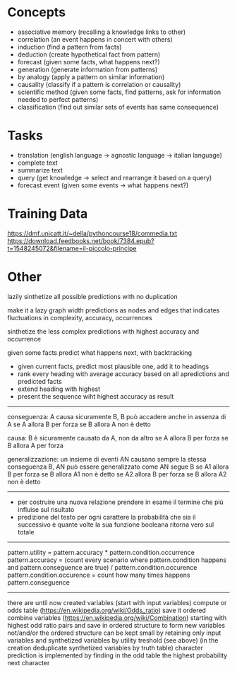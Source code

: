# Concepts

- associative memory (recalling a knowledge links to other)
- correlation (an event happens in concert with others)
- induction (find a pattern from facts)
- deduction (create hypothetical fact from pattern)
- forecast (given some facts, what happens next?)
- generation (generate information from patterns)
- by analogy (apply a pattern on similar information)
- causality (classify if a pattern is correlation or causality)
- scientific method (given some facts, find patterns, ask for information needed to perfect patterns)
- classification (find out similar sets of events has same consequence)

# Tasks

- translation (english language -> agnostic language -> italian language)
- complete text
- summarize text
- query (get knowledge -> select and rearrange it based on a query)
- forecast event (given some events -> what happens next?)

# Training Data

https://dmf.unicatt.it/~della/pythoncourse18/commedia.txt
https://download.feedbooks.net/book/7384.epub?t=1548245072&filename=il-piccolo-principe

# Other

lazily sinthetize all possible predictions with no duplication

make it a lazy graph width predictions as nodes and edges that indicates fluctuations in complexity, accuracy, occurrences

sinthetize the less complex predictions with highest accuracy and occurrence

given some facts predict what happens next, with backtracking

- given current facts, predict most plausible one, add it to headings
- rank every heading with average accuracy based on all apredictions and predicted facts
- extend heading with highest
- present the sequence wiht highest accuracy as result

---

conseguenza: A causa sicuramente B, B può accadere anche in assenza di A
se A allora B per forza
se B allora A non è detto

causa: B è sicuramente causato da A, non da altro
se A allora B per forza
se B allora A per forza

generalizzazione: un insieme di eventi AN causano sempre la stessa conseguenza B, AN può essere generalizzato come AN segue B
se A1 allora B per forza
se B allora A1 non è detto
se A2 allora B per forza
se B allora A2 non è detto

---

- per costruire una nuova relazione prendere in esame il termine che più influise sul risultato
- predizione del testo per ogni carattere la probabilità che sia il successivo è quante volte la sua funzione booleana ritorna vero sul totale

---

pattern.utility = pattern.accuracy \* pattern.condition.occurrence
pattern.accuracy = (count every scenario where pattern.condition happens and pattern.conseguence are true) / pattern.condition.occurence
pattern.condition.occurence = count how many times happens
pattern.conseguence

---

there are until now created variables (start with input variables)
compute or odds table (https://en.wikipedia.org/wiki/Odds_ratio) save it ordered
combine variables (https://en.wikipedia.org/wiki/Combination) starting with highest odd ratio pairs and save in ordered structure to form new variables not/and/or
the ordered structure can be kept small by retaining only input variables and synthetized variables by utility treshold (see above)
(in the creation deduplicate synthetized variables by truth table)
character prediction is implemented by finding in the odd table the highest probability next character
